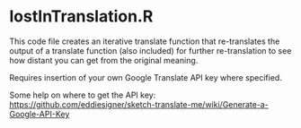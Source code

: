 # lostInTranslation.R

This code file creates an iterative translate function that re-translates the output of a translate function (also included) for further re-translation to see how distant you can get from the original meaning. 

Requires insertion of your own Google Translate API key where specified. 

Some help on where to get the API key:
https://github.com/eddiesigner/sketch-translate-me/wiki/Generate-a-Google-API-Key
